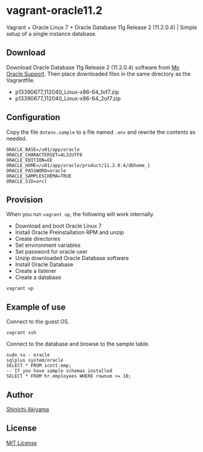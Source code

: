 vagrant-oracle11.2
==================

Vagrant + Oracle Linux 7 + Oracle Database 11g Release 2 (11.2.0.4) | Simple setup of a single instance database.

Download
--------

Download Oracle Database 11g Release 2 (11.2.0.4) software from [My Oracle Support](https://support.oracle.com/). Then place downloaded files in the same directory as the Vagrantfile.

* p13390677_112040_Linux-x86-64_1of7.zip
* p13390677_112040_Linux-x86-64_2of7.zip

Configuration
-------------

Copy the file `dotenv.sample` to a file named `.env` and rewrite the contents as needed.

```shell
ORACLE_BASE=/u01/app/oracle
ORACLE_CHARACTERSET=AL32UTF8
ORACLE_EDITION=EE
ORACLE_HOME=/u01/app/oracle/product/11.2.0.4/dbhome_1
ORACLE_PASSWORD=oracle
ORACLE_SAMPLESCHEMA=TRUE
ORACLE_SID=orcl
```

Provision
---------

When you run `vagrant up`, the following will work internally.

* Download and boot Oracle Linux 7
* Install Oracle Preinstallation RPM and unzip
* Create directories
* Set environment variables
* Set password for oracle user
* Unzip downloaded Oracle Database software
* Install Oracle Database
* Create a listener
* Create a database

```console
vagrant up
```

Example of use
--------------

Connect to the guest OS.

```console
vagrant ssh
```

Connect to the database and browse to the sample table.

```console
sudo su - oracle
sqlplus system/oracle
SELECT * FROM scott.emp;
-- If you have sample schemas installed
SELECT * FROM hr.employees WHERE rownum <= 10;
```

Author
------

[Shinichi Akiyama](https://github.com/shakiyam)

License
-------

[MIT License](https://opensource.org/licenses/MIT)

